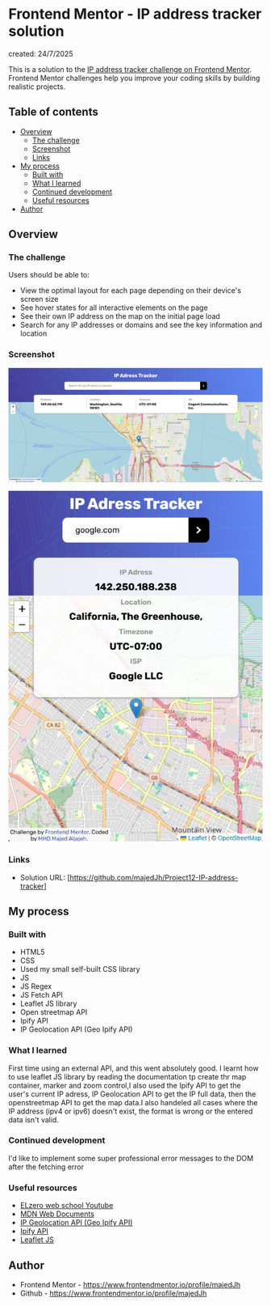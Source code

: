 # Frontend Mentor - IP address tracker solution

created: 24/7/2025

This is a solution to the [IP address tracker challenge on Frontend Mentor](https://www.frontendmentor.io/challenges/ip-address-tracker-I8-0yYAH0). Frontend Mentor challenges help you improve your coding skills by building realistic projects. 

## Table of contents

- [Overview](#overview)
  - [The challenge](#the-challenge)
  - [Screenshot](#screenshot)
  - [Links](#links)
- [My process](#my-process)
  - [Built with](#built-with)
  - [What I learned](#what-i-learned)
  - [Continued development](#continued-development)
  - [Useful resources](#useful-resources)
- [Author](#author)

## Overview

### The challenge

Users should be able to:

- View the optimal layout for each page depending on their device's screen size
- See hover states for all interactive elements on the page
- See their own IP address on the map on the initial page load
- Search for any IP addresses or domains and see the key information and location


### Screenshot

![](./Project%20screenshots/Screenshot%202025-07-24%20232738.png)

![](./Project%20screenshots/Screenshot%202025-07-24%20232800.png)

### Links

- Solution URL: [https://github.com/majedJh/Project12-IP-address-tracker]

## My process

### Built with

- HTML5
- CSS
- Used my small self-built CSS library
- JS 
- JS Regex
- JS Fetch API
- Leaflet JS library
- Open streetmap API
- Ipify API
- IP Geolocation API (Geo Ipify API)

### What I learned

First time using an external API, and this went absolutely good. I learnt how to use leaflet JS library by reading the documentation tp create thr map container, marker and zoom control,I also used the Ipify API to get the user's current IP adress, IP Geolocation API to get the IP full data, then the openstreetmap API to get the map data.I also handeled all cases where the IP address (ipv4 or ipv6) doesn't exist, the format is wrong or the entered data isn't valid.

### Continued development

I'd like to implement some super professional error messages to the DOM after the fetching error

### Useful resources

- [ELzero web school Youtube](https://www.youtube.com/@ElzeroWebSchool)
- [MDN Web Documents](https://developer.mozilla.org/en-US/)
- [IP Geolocation API (Geo Ipify API)](https://geo.ipify.org/)
- [Ipify API](https://ipinfo.io/)
- [Leaflet JS](https://leafletjs.com/)

## Author

- Frontend Mentor - https://www.frontendmentor.io/profile/majedJh
- Github - https://www.frontendmentor.io/profile/majedJh
